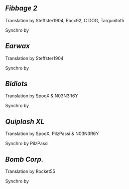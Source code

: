 ***Fibbage 2***
-
Translation by Steffster1904, Ebcx92, C DOG, Targunitoth

Synchro by

***Earwax***
-
Translation by Steffster1904

Synchro by

***Bidiots***
-
Translation by SpooX & N03N3R6Y

Synchro by

***Quiplash XL***
-
Translation by SpooX, PilzPassi & N03N3R6Y

Synchro by PilzPassi

***Bomb Corp.***
-
Translation by Rocket55

Synchro by
